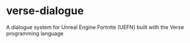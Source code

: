 # verse-dialogue
A dialogue system for Unreal Engine Fortnite (UEFN) built with the Verse programming language
